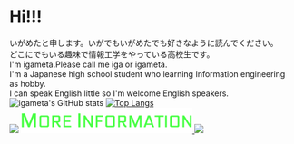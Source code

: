 # Hi!!!
いがめたと申します。いがでもいがめたでも好きなように読んでください。  
どこにでもいる趣味で情報工学をやっている高校生です。  
I'm igameta.Please call me iga or igameta.  
I'm a Japanese high school student who learning Information engineering as hobby.  
I can  speak English little so I'm welcome English speakers.  
![igameta's GitHub stats](https://github-readme-stats.vercel.app/api?username=igameta&count_private=true&show_icons=true&theme=vue-dark)
[![Top Langs](https://github-readme-stats.vercel.app/api/top-langs/?username=igameta&layout=compact&count_private=true&theme=vue-dark)](https://github.com/anuraghazra/github-readme-stats)  
<img src="https://igameta.com/img/logo/logo-light.svg" width="4%">
<a href="https://igameta.com">
<img src="https://github.com/igameta/igameta/blob/master/MORE-INFORMATION.png" width="60%">
</a>
<img src="https://igameta.com/img/logo/logo-dark.svg" width="4%">  

